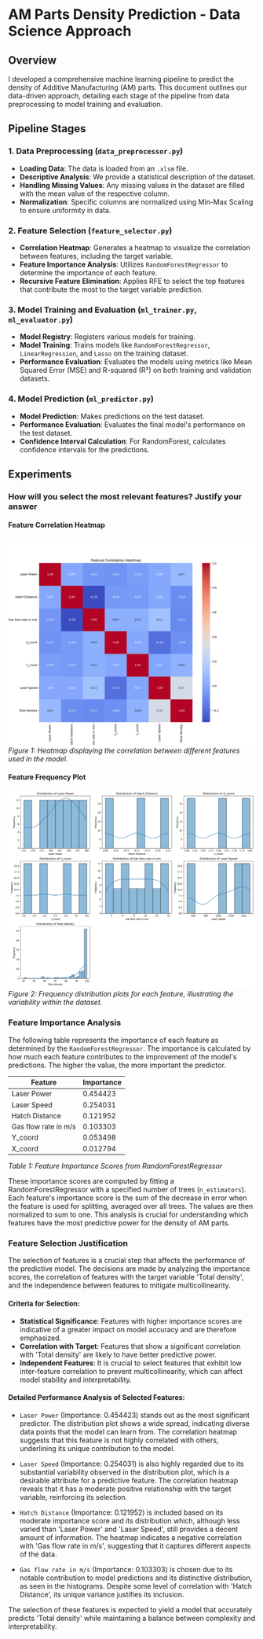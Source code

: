 # AM Parts Density Prediction - Data Science Approach

## Overview
I developed a comprehensive machine learning pipeline to predict the density of Additive Manufacturing (AM) parts. This document outlines our data-driven approach, detailing each stage of the pipeline from data preprocessing to model training and evaluation.

## Pipeline Stages

### 1. Data Preprocessing (`data_preprocessor.py`)
   - **Loading Data**: The data is loaded from an `.xlsm` file.
   - **Descriptive Analysis**: We provide a statistical description of the dataset.
   - **Handling Missing Values**: Any missing values in the dataset are filled with the mean value of the respective column.
   - **Normalization**: Specific columns are normalized using Min-Max Scaling to ensure uniformity in data.

### 2. Feature Selection (`feature_selector.py`)
   - **Correlation Heatmap**: Generates a heatmap to visualize the correlation between features, including the target variable.
   - **Feature Importance Analysis**: Utilizes `RandomForestRegressor` to determine the importance of each feature.
   - **Recursive Feature Elimination**: Applies RFE to select the top features that contribute the most to the target variable prediction.

### 3. Model Training and Evaluation (`ml_trainer.py`, `ml_evaluator.py`)
   - **Model Registry**: Registers various models for training.
   - **Model Training**: Trains models like `RandomForestRegressor`, `LinearRegression`, and `Lasso` on the training dataset.
   - **Performance Evaluation**: Evaluates the models using metrics like Mean Squared Error (MSE) and R-squared (R²) on both training and validation datasets.

### 4. Model Prediction (`ml_predictor.py`)
   - **Model Prediction**: Makes predictions on the test dataset.
   - **Performance Evaluation**: Evaluates the final model's performance on the test dataset.
   - **Confidence Interval Calculation**: For RandomForest, calculates confidence intervals for the predictions.


## Experiments

### How will you select the most relevant features? Justify your answer
#### Feature Correlation Heatmap
![Feature Correlation Heatmap](report/feature_correlation_heatmap.png)
*Figure 1: Heatmap displaying the correlation between different features used in the model.*

#### Feature Frequency Plot
![Feature Frequency Plot](report/feature_frequency_plot.png)
*Figure 2: Frequency distribution plots for each feature, illustrating the variability within the dataset.*

### Feature Importance Analysis

The following table represents the importance of each feature as determined by the `RandomForestRegressor`. The importance is calculated by how much each feature contributes to the improvement of the model's predictions. The higher the value, the more important the predictor.

| Feature               | Importance |
|-----------------------|------------|
| Laser Power           | 0.454423   |
| Laser Speed           | 0.254031   |
| Hatch Distance        | 0.121952   |
| Gas flow rate in m/s  | 0.103303   |
| Y_coord               | 0.053498   |
| X_coord               | 0.012794   |

*Table 1: Feature Importance Scores from RandomForestRegressor*


These importance scores are computed by fitting a RandomForestRegressor with a specified number of trees (`n_estimators`). Each feature's importance score is the sum of the decrease in error when the feature is used for splitting, averaged over all trees. The values are then normalized to sum to one. This analysis is crucial for understanding which features have the most predictive power for the density of AM parts.


### Feature Selection Justification

The selection of features is a crucial step that affects the performance of the predictive model. The decisions are made by analyzing the importance scores, the correlation of features with the target variable 'Total density', and the independence between features to mitigate multicollinearity.

#### Criteria for Selection:

- **Statistical Significance**: Features with higher importance scores are indicative of a greater impact on model accuracy and are therefore emphasized.
- **Correlation with Target**: Features that show a significant correlation with 'Total density' are likely to have better predictive power.
- **Independent Features**: It is crucial to select features that exhibit low inter-feature correlation to prevent multicollinearity, which can affect model stability and interpretability.

#### Detailed Performance Analysis of Selected Features:

- `Laser Power` (Importance: 0.454423) stands out as the most significant predictor. The distribution plot shows a wide spread, indicating diverse data points that the model can learn from. The correlation heatmap suggests that this feature is not highly correlated with others, underlining its unique contribution to the model.

- `Laser Speed` (Importance: 0.254031) is also highly regarded due to its substantial variability observed in the distribution plot, which is a desirable attribute for a predictive feature. The correlation heatmap reveals that it has a moderate positive relationship with the target variable, reinforcing its selection.

- `Hatch Distance` (Importance: 0.121952) is included based on its moderate importance score and its distribution which, although less varied than 'Laser Power' and 'Laser Speed', still provides a decent amount of information. The heatmap indicates a negative correlation with 'Gas flow rate in m/s', suggesting that it captures different aspects of the data.

- `Gas flow rate in m/s` (Importance: 0.103303) is chosen due to its notable contribution to model predictions and its distinctive distribution, as seen in the histograms. Despite some level of correlation with 'Hatch Distance', its unique variance justifies its inclusion.

The selection of these features is expected to yield a model that accurately predicts 'Total density' while maintaining a balance between complexity and interpretability.

